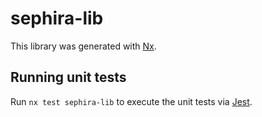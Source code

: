 # sephira-lib

This library was generated with [Nx](https://nx.dev).

## Running unit tests

Run `nx test sephira-lib` to execute the unit tests via [Jest](https://jestjs.io).
